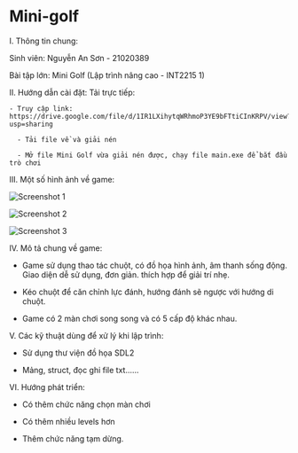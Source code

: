 # Mini-golf
I. Thông tin chung:

  Sinh viên: Nguyễn An Sơn - 21020389
  
  Bài tập lớn: Mini Golf (Lập trình nâng cao - INT2215 1)
  
II. Hướng dẫn cài đặt:
   Tải trực tiếp:
   
    - Truy cập link: https://drive.google.com/file/d/1IR1LXihytqWRhmoP3YE9bFTtiCInKRPV/view?usp=sharing
    
	  - Tải file về và giải nén 
	  
	  - Mở file Mini Golf vừa giải nén được, chạy file main.exe để bắt đầu trò chơi  
	  
III. Một số hình ảnh về game:

![Screenshot 1](https://user-images.githubusercontent.com/100185945/170053499-deaf02b1-0103-4656-b900-dc6e4a2a760a.png)

![Screenshot 2](https://user-images.githubusercontent.com/100185945/170053534-748ece12-dd55-43bf-ae5b-ef62c9810235.png)

![Screenshot 3](https://user-images.githubusercontent.com/100185945/170053560-376ee1be-a262-4cf8-9eb5-a447b79f21b2.png)

IV. Mô tả chung về game:

- Game sử dụng thao tác chuột, có đồ họa hình ảnh, âm thanh sống động. Giao diện dễ sử dụng, đơn giản. thích hợp để giải trí nhẹ.

- Kéo chuột để căn chỉnh lực đánh, hướng đánh sẽ ngược với hướng di chuột.

- Game có 2 màn chơi song song và có 5 cấp độ khác nhau.

V. Các kỹ thuật dùng để xử lý khi lập trình:

- Sử dụng thư viện đồ họa SDL2

- Mảng, struct, đọc ghi file txt......

VI. Hướng phát triển:

- Có thêm chức năng chọn màn chơi

- Có thêm nhiều levels hơn

- Thêm chức năng tạm dừng.

      

  
